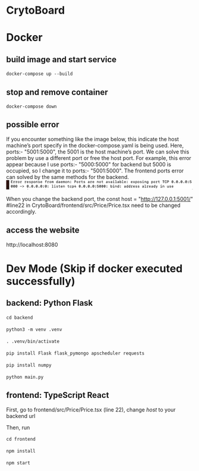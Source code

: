 # CrytoBoard
# Docker 
## build image and start service
    docker-compose up --build
## stop and remove container
    docker-compose down
## possible error
If you encounter something like the image below, this indicate the host machine’s port specify in the docker-compose.yaml is being used. Here, ports:- "5001:5000", the 5001 is the host machine’s port. We can solve this problem by use a different port or free the host port. For example, this error appear because I use ports:- "5000:5000" for backend but 5000 is occupied, so I change it to ports:- "5001:5000". The frontend ports error can solved by the same methods for the backend. 
![Error Screenshot](possible_error.png)

When you change the backend port, the 
    const host = "http://127.0.0.1:5001/" #line22 in CrytoBoard/frontend/src/Price/Price.tsx
need to be changed accordingly.

## access the website
http://localhost:8080

# Dev Mode (Skip if docker executed successfully)
## backend: Python Flask
    
    cd backend    

    python3 -m venv .venv

    . .venv/bin/activate

    pip install Flask flask_pymongo apscheduler requests

    pip install numpy

    python main.py

## frontend: TypeScript React

First, go to frontend/src/Price/Price.tsx (line 22), change *host*  to your backend url

Then, run

    cd frontend    

    npm install

    npm start